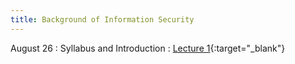 ```yaml
---
title: Background of Information Security
---
```


August 26
: Syllabus and Introduction
  : [Lecture 1](slides/Lecture1.pptx){:target="_blank"}


